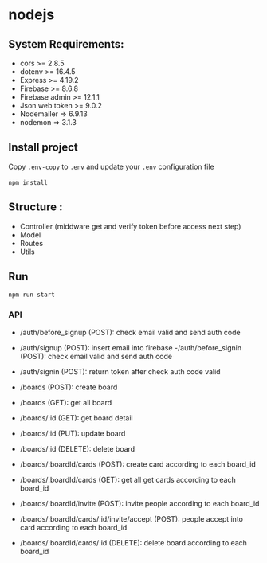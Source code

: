 # nodejs

## System Requirements:

* cors >= 2.8.5
* dotenv >= 16.4.5
* Express >= 4.19.2
* Firebase >= 8.6.8
* Firebase admin >= 12.1.1
* Json web token >= 9.0.2
* Nodemailer => 6.9.13
* nodemon => 3.1.3

## Install project<br>
Copy `.env-copy` to `.env` and update your `.env` configuration file <br><br>
`npm install` <br>

## Structure :
- Controller (middware get and verify token before access next step)
- Model
- Routes
- Utils

## Run
`npm run start` <br>

### API
 - /auth/before_signup (POST): check email valid and send auth code

- /auth/signup (POST): insert email into firebase
-/auth/before_signin (POST): check email valid and send auth code
- /auth/signin (POST): return token after check auth code valid <br>

- /boards (POST): create board
- /boards (GET): get all board
- /boards/:id (GET): get board detail
- /boards/:id (PUT): update board
- /boards/:id (DELETE): delete board <br>

- /boards/:boardId/cards (POST): create card according to each board_id
- /boards/:boardId/cards (GET): get all get cards according to each board_id
- /boards/:boardId/invite (POST): invite people according to each board_id
- /boards/:boardId/cards/:id/invite/accept (POST): people accept into card according to each board_id
- /boards/:boardId/cards/:id (DELETE): delete board according to each board_id
